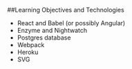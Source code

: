 ##Learning Objectives and Technologies
* React and Babel (or possibly Angular)
* Enzyme and Nightwatch
* Postgres database
* Webpack
* Heroku
* SVG